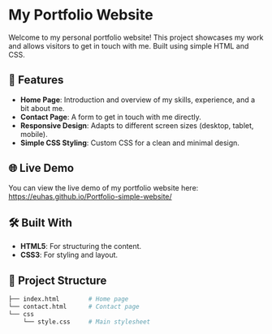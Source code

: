 # My Portfolio Website

Welcome to my personal portfolio website! This project showcases my work and allows visitors to get in touch with me. Built using simple HTML and CSS.

## 🚀 Features

- **Home Page**: Introduction and overview of my skills, experience, and a bit about me.
- **Contact Page**: A form to get in touch with me directly.
- **Responsive Design**: Adapts to different screen sizes (desktop, tablet, mobile).
- **Simple CSS Styling**: Custom CSS for a clean and minimal design.

## 🌐 Live Demo

You can view the live demo of my portfolio website here: https://euhas.github.io/Portfolio-simple-website/

## 🛠️ Built With

- **HTML5**: For structuring the content.
- **CSS3**: For styling and layout.

## 📂 Project Structure

```bash
├── index.html        # Home page
└── contact.html      # Contact page
└── css
    └── style.css     # Main stylesheet

